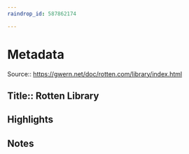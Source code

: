 ```yaml
---
raindrop_id: 587862174

---
```


# Metadata
Source:: https://gwern.net/doc/rotten.com/library/index.html

Title:: Rotten Library
---



## Highlights
## Notes
